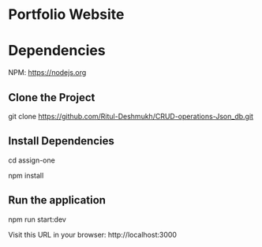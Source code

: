 # Portfolio Website
# Dependencies

NPM: https://nodejs.org

## Clone the Project

git clone https://github.com/Ritul-Deshmukh/CRUD-operations-Json_db.git

## Install Dependencies

cd assign-one

npm install

## Run the application 

npm run start:dev


Visit this URL in your browser: http://localhost:3000
